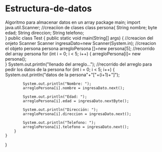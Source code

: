 # Estructura-de-datos
Algoritmo para almacenar datos en un array
package main;
import java.util.Scanner;
//creaciion de clases
class persona{
    String nombre;
    byte edad;
    String direccion;
    String telefono;    
}
public class Test {
    public static void main(String[] args) {
        //creacion del onjeto Scanner
        Scanner ingresaDato=new Scanner(System.in);
        //creacion el objeto persona
        persona arregloPersona []=new persona[5];
        //recorrido del array persona
        for (int i = 0; i < 5; i++) {
            arregloPersona[i]= new persona();   
        }
        System.out.println("llenado del arreglo...");
        //recorrido del arreglo para pedir los datos de la persona
        for (int i = 0; i < 5; i++) {
            System.out.println("datos de la persona"+"["+(i+1)+"]");
            
            System.out.println("Nombre: ");
            arregloPersona[i].nombre = ingresaDato.next(); 
            
            System.out.println("Edad: ");
            arregloPersona[i].edad = ingresaDato.nextByte();
            
            System.out.println("Dirección: ");
            arregloPersona[i].direccion = ingresaDato.next();
            
            System.out.println("Telefono: ");
            arregloPersona[i].telefono = ingresaDato.next();
        }
    }
}
